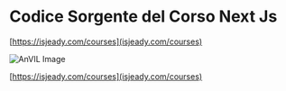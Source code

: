 # Codice Sorgente del Corso Next Js

[https://isjeady.com/courses](isjeady.com/courses)

![AnVIL Image](https://static.isjeady.com/media/next-js-guida-completa-per-sviluppatori-moderni%2F17069761016.png "AnVIL Portal Image!")


[https://isjeady.com/courses](isjeady.com/courses)